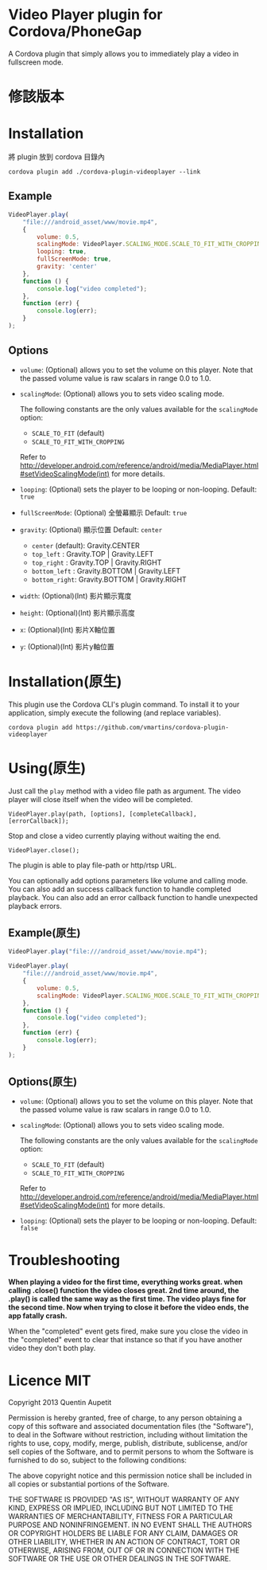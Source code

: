Video Player plugin for Cordova/PhoneGap
========================================

A Cordova plugin that simply allows you to immediately play a video in fullscreen mode.

# 修該版本

# Installation

將 plugin 放到 cordova 目錄內

```
cordova plugin add ./cordova-plugin-videoplayer --link
```

## Example

```javascript
VideoPlayer.play(
    "file:///android_asset/www/movie.mp4",
    {
        volume: 0.5,
        scalingMode: VideoPlayer.SCALING_MODE.SCALE_TO_FIT_WITH_CROPPING,
		looping: true,
        fullScreenMode: true,
        gravity: 'center'
    },
    function () {
        console.log("video completed");
    },
    function (err) {
        console.log(err);
    }
);
```

## Options

- `volume`: (Optional) allows you to set the volume on this player. Note that the passed volume value is raw scalars in range 0.0 to 1.0.

- `scalingMode`: (Optional) allows you to sets video scaling mode.

    The following constants are the only values available for the `scalingMode` option:

    - `SCALE_TO_FIT` (default)
    - `SCALE_TO_FIT_WITH_CROPPING`

    Refer to http://developer.android.com/reference/android/media/MediaPlayer.html#setVideoScalingMode(int) for more details.

- `looping`: (Optional) sets the player to be looping or non-looping. Default: ```true```

- `fullScreenMode`: (Optional) 全螢幕顯示 Default: ```true```

- `gravity`: (Optional) 顯示位置 Default: ```center```

	- `center` (default): Gravity.CENTER
    - `top_left`	: Gravity.TOP | Gravity.LEFT
	- `top_right`	: Gravity.TOP | Gravity.RIGHT
    - `bottom_left`	: Gravity.BOTTOM | Gravity.LEFT
	- `bottom_right`: Gravity.BOTTOM | Gravity.RIGHT
	
- `width`: (Optional)(Int) 影片顯示寬度

- `height`: (Optional)(Int) 影片顯示高度

- `x`: (Optional)(Int) 影片X軸位置

- `y`: (Optional)(Int) 影片y軸位置


# Installation(原生)

This plugin use the Cordova CLI's plugin command. To install it to your application, simply execute the following (and replace variables).

```
cordova plugin add https://github.com/vmartins/cordova-plugin-videoplayer
```


# Using(原生)

Just call the  `play` method with a video file path as argument. The video player will close itself when the video will be completed.

```
VideoPlayer.play(path, [options], [completeCallback], [errorCallback]);
```

Stop and close a video currently playing without waiting the end.
```
VideoPlayer.close();
```

The plugin is able to play file-path or http/rtsp URL.

You can optionally add options parameters like volume and calling mode.
You can also add an success callback function to handle completed playback.
You can also add an error callback function to handle unexpected playback errors.

## Example(原生)

```javascript
VideoPlayer.play("file:///android_asset/www/movie.mp4");
```

```javascript
VideoPlayer.play(
    "file:///android_asset/www/movie.mp4",
    {
        volume: 0.5,
        scalingMode: VideoPlayer.SCALING_MODE.SCALE_TO_FIT_WITH_CROPPING
    },
    function () {
        console.log("video completed");
    },
    function (err) {
        console.log(err);
    }
);
```

## Options(原生)

- `volume`: (Optional) allows you to set the volume on this player. Note that the passed volume value is raw scalars in range 0.0 to 1.0.

- `scalingMode`: (Optional) allows you to sets video scaling mode.

    The following constants are the only values available for the `scalingMode` option:

    - `SCALE_TO_FIT` (default)
    - `SCALE_TO_FIT_WITH_CROPPING`

    Refer to http://developer.android.com/reference/android/media/MediaPlayer.html#setVideoScalingMode(int) for more details.

- `looping`: (Optional) sets the player to be looping or non-looping. Default: ```false```

# Troubleshooting

**When playing a video for the first time, everything works great. when calling .close() function the video closes great. 2nd time around, the .play() is called the same way as the first time. The video plays fine for the second time. Now when trying to close it before the video ends, the app fatally crash.**

When the "completed" event gets fired, make sure you close the video in the "completed" event to clear that instance so that if you have another video they don't both play.


# Licence MIT

Copyright 2013 Quentin Aupetit

Permission is hereby granted, free of charge, to any person obtaining a copy of this software and associated documentation files (the "Software"), to deal in the Software without restriction, including without limitation the rights to use, copy, modify, merge, publish, distribute, sublicense, and/or sell copies of the Software, and to permit persons to whom the Software is furnished to do so, subject to the following conditions:

The above copyright notice and this permission notice shall be included in all copies or substantial portions of the Software.

THE SOFTWARE IS PROVIDED "AS IS", WITHOUT WARRANTY OF ANY KIND, EXPRESS OR IMPLIED, INCLUDING BUT NOT LIMITED TO THE WARRANTIES OF MERCHANTABILITY, FITNESS FOR A PARTICULAR PURPOSE AND NONINFRINGEMENT. IN NO EVENT SHALL THE AUTHORS OR COPYRIGHT HOLDERS BE LIABLE FOR ANY CLAIM, DAMAGES OR OTHER LIABILITY, WHETHER IN AN ACTION OF CONTRACT, TORT OR OTHERWISE, ARISING FROM, OUT OF OR IN CONNECTION WITH THE SOFTWARE OR THE USE OR OTHER DEALINGS IN THE SOFTWARE.

